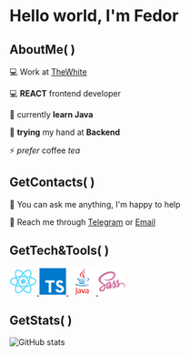 <h1>Hello world, I'm Fedor</h1>

<h2>AboutMe( )</h2>

  💻 Work at <a target="_blank" href="https://thewhite.ru/">TheWhite</a>
  
  💻 <b>REACT</b> frontend developer
  
  🎯 currently **learn Java**
  
  🎯 **trying** my hand at **Backend**
  
  ⚡ <i>prefer</i> coffee <i>tea</i>
<h2>GetContacts( )</h2>

  💬 You can ask me anything, I'm happy to help
  
  <!--💼 Open for <i>job offers</i>-->
  
  📧 Reach me through <a href="https://t.me/FedorIshchenko18">Telegram</a> or <a
                  href="mailto:Fedor.Ishchenko18@gmail.com">Email</a>
                  
<h2>GetTech&Tools( )</h2>

<a target="_blank" href="https://reactjs.org/">
    <img src="https://github.com/devicons/devicon/blob/master/icons/react/react-original.svg"
         width=48px height=48px
         alt="React">
</a>

<a target="_blank" href="https://www.typescriptlang.org/">
   <img src="https://github.com/devicons/devicon/blob/master/icons/typescript/typescript-original.svg"
        width=48px height=48px
        alt="TypeScript">
</a>

<a target="_blank" href="https://www.java.com/en/">
    <img src="https://raw.githubusercontent.com/devicons/devicon/master/icons/java/java-original-wordmark.svg"
         width=48px height=48px
         alt="Java">
</a>

<a target="_blank" href="https://sass-lang.com/">
  <img src="https://github.com/devicons/devicon/blob/master/icons/sass/sass-original.svg"
       width=48px height=48px
       alt="Sass">
  </a>

<h2>GetStats( )</h2>

![GitHub stats](https://github-readme-stats.vercel.app/api?username=WelcomeDev&show_icons=true&theme=tokyonight)
